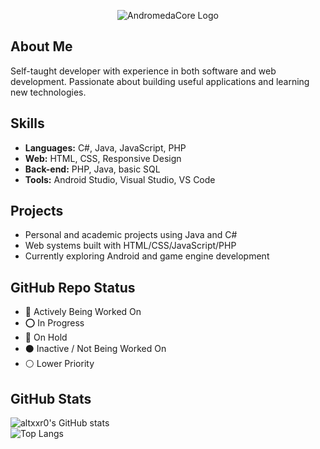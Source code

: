 <p align="center">
  <img src="https://github.com/user-attachments/assets/5f1f79f1-5003-42ab-be19-bed927f4e45d" alt="AndromedaCore Logo"/>
</p>

## About Me
Self-taught developer with experience in both software and web development. Passionate about building useful applications and learning new technologies.

## Skills
- **Languages:** C#, Java, JavaScript, PHP  
- **Web:** HTML, CSS, Responsive Design  
- **Back-end:** PHP, Java, basic SQL  
- **Tools:** Android Studio, Visual Studio, VS Code  

## Projects
- Personal and academic projects using Java and C#  
- Web systems built with HTML/CSS/JavaScript/PHP  
- Currently exploring Android and game engine development

## GitHub Repo Status
- 🔴 Actively Being Worked On  
- ⭕ In Progress  
- 🔵 On Hold  
- ⚫ Inactive / Not Being Worked On  
- ⚪ Lower Priority

## GitHub Stats

![altxxr0's GitHub stats](https://github-readme-stats.vercel.app/api?username=altxxr0&show_icons=true&theme=tokyonight)  
![Top Langs](https://github-readme-stats.vercel.app/api/top-langs/?username=altxxr0&layout=compact&theme=tokyonight)
